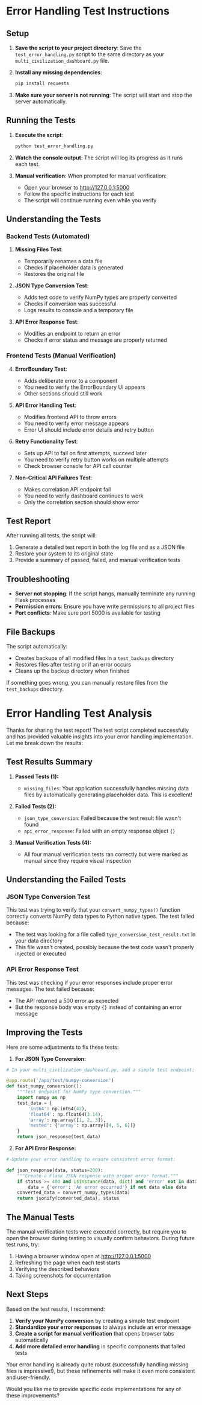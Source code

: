 # Error Handling Test Instructions

## Setup

1. **Save the script to your project directory**:
   Save the `test_error_handling.py` script to the same directory as your `multi_civilization_dashboard.py` file.

2. **Install any missing dependencies**:
   ```bash
   pip install requests
   ```

3. **Make sure your server is not running**:
   The script will start and stop the server automatically.

## Running the Tests

1. **Execute the script**:
   ```bash
   python test_error_handling.py
   ```

2. **Watch the console output**:
   The script will log its progress as it runs each test.

3. **Manual verification**:
   When prompted for manual verification:
   - Open your browser to http://127.0.0.1:5000
   - Follow the specific instructions for each test
   - The script will continue running even while you verify

## Understanding the Tests

### Backend Tests (Automated)

1. **Missing Files Test**:
   - Temporarily renames a data file
   - Checks if placeholder data is generated
   - Restores the original file

2. **JSON Type Conversion Test**:
   - Adds test code to verify NumPy types are properly converted
   - Checks if conversion was successful
   - Logs results to console and a temporary file

3. **API Error Response Test**:
   - Modifies an endpoint to return an error
   - Checks if error status and message are properly returned

### Frontend Tests (Manual Verification)

4. **ErrorBoundary Test**:
   - Adds deliberate error to a component
   - You need to verify the ErrorBoundary UI appears
   - Other sections should still work

5. **API Error Handling Test**:
   - Modifies frontend API to throw errors
   - You need to verify error message appears
   - Error UI should include error details and retry button

6. **Retry Functionality Test**:
   - Sets up API to fail on first attempts, succeed later
   - You need to verify retry button works on multiple attempts
   - Check browser console for API call counter

7. **Non-Critical API Failures Test**:
   - Makes correlation API endpoint fail
   - You need to verify dashboard continues to work
   - Only the correlation section should show error

## Test Report

After running all tests, the script will:

1. Generate a detailed test report in both the log file and as a JSON file
2. Restore your system to its original state
3. Provide a summary of passed, failed, and manual verification tests

## Troubleshooting

- **Server not stopping**: If the script hangs, manually terminate any running Flask processes
- **Permission errors**: Ensure you have write permissions to all project files
- **Port conflicts**: Make sure port 5000 is available for testing

## File Backups

The script automatically:
- Creates backups of all modified files in a `test_backups` directory
- Restores files after testing or if an error occurs
- Cleans up the backup directory when finished

If something goes wrong, you can manually restore files from the `test_backups` directory.





# Error Handling Test Analysis

Thanks for sharing the test report! The test script completed successfully and has provided valuable insights into your error handling implementation. Let me break down the results:

## Test Results Summary

1. **Passed Tests (1):**
   - `missing_files`: Your application successfully handles missing data files by automatically generating placeholder data. This is excellent!

2. **Failed Tests (2):**
   - `json_type_conversion`: Failed because the test result file wasn't found
   - `api_error_response`: Failed with an empty response object `{}`

3. **Manual Verification Tests (4):**
   - All four manual verification tests ran correctly but were marked as manual since they require visual inspection

## Understanding the Failed Tests

### JSON Type Conversion Test

This test was trying to verify that your `convert_numpy_types()` function correctly converts NumPy data types to Python native types. The test failed because:

- The test was looking for a file called `type_conversion_test_result.txt` in your data directory
- This file wasn't created, possibly because the test code wasn't properly injected or executed

### API Error Response Test

This test was checking if your error responses include proper error messages. The test failed because:

- The API returned a 500 error as expected
- But the response body was empty `{}` instead of containing an error message

## Improving the Tests

Here are some adjustments to fix these tests:

1. **For JSON Type Conversion:**
```python
# In your multi_civilization_dashboard.py, add a simple test endpoint:

@app.route('/api/test/numpy-conversion')
def test_numpy_conversion():
    """Test endpoint for NumPy type conversion."""
    import numpy as np
    test_data = {
        'int64': np.int64(42),
        'float64': np.float64(3.14),
        'array': np.array([1, 2, 3]),
        'nested': {'array': np.array([4, 5, 6])}
    }
    return json_response(test_data)
```

2. **For API Error Response:**
```python
# Update your error handling to ensure consistent error format:

def json_response(data, status=200):
    """Create a Flask JSON response with proper error format."""
    if status >= 400 and isinstance(data, dict) and 'error' not in data:
        data = {'error': 'An error occurred'} if not data else data
    converted_data = convert_numpy_types(data)
    return jsonify(converted_data), status
```

## The Manual Tests

The manual verification tests were executed correctly, but require you to open the browser during testing to visually confirm behaviors. During future test runs, try:

1. Having a browser window open at http://127.0.0.1:5000
2. Refreshing the page when each test starts
3. Verifying the described behaviors
4. Taking screenshots for documentation

## Next Steps

Based on the test results, I recommend:

1. **Verify your NumPy conversion** by creating a simple test endpoint
2. **Standardize your error responses** to always include an error message
3. **Create a script for manual verification** that opens browser tabs automatically
4. **Add more detailed error handling** in specific components that failed tests

Your error handling is already quite robust (successfully handling missing files is impressive!), but these refinements will make it even more consistent and user-friendly.

Would you like me to provide specific code implementations for any of these improvements?